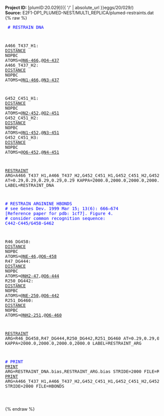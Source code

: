 **Project ID:** [plumID:20.029]({{ '/' | absolute_url }}eggs/20/029/)  
**Source:** E2F1-DP1_PLUMED-NEST/MULTI_REPLICA/plumed-restraints.dat  
{% raw %}<pre>
<span style="color:blue"># RESTRAIN DNA</span>

A466_T437_H1: <a href="https://plumed.github.io/doc-master/user-doc/html/_d_i_s_t_a_n_c_e.html">DISTANCE</a> NOPBC ATOMS=@<a href="https://plumed.github.io/doc-master/user-doc/html/_m_o_l_i_n_f_o.html">N6-466</a>,@<a href="https://plumed.github.io/doc-master/user-doc/html/_m_o_l_i_n_f_o.html">O4-437</a> 
A466_T437_H2: <a href="https://plumed.github.io/doc-master/user-doc/html/_d_i_s_t_a_n_c_e.html">DISTANCE</a> NOPBC ATOMS=@<a href="https://plumed.github.io/doc-master/user-doc/html/_m_o_l_i_n_f_o.html">N1-466</a>,@<a href="https://plumed.github.io/doc-master/user-doc/html/_m_o_l_i_n_f_o.html">N3-437</a> 

G452_C451_H1: <a href="https://plumed.github.io/doc-master/user-doc/html/_d_i_s_t_a_n_c_e.html">DISTANCE</a> NOPBC ATOMS=@<a href="https://plumed.github.io/doc-master/user-doc/html/_m_o_l_i_n_f_o.html">N2-452</a>,@<a href="https://plumed.github.io/doc-master/user-doc/html/_m_o_l_i_n_f_o.html">O2-451</a> 
G452_C451_H2: <a href="https://plumed.github.io/doc-master/user-doc/html/_d_i_s_t_a_n_c_e.html">DISTANCE</a> NOPBC ATOMS=@<a href="https://plumed.github.io/doc-master/user-doc/html/_m_o_l_i_n_f_o.html">N1-452</a>,@<a href="https://plumed.github.io/doc-master/user-doc/html/_m_o_l_i_n_f_o.html">N3-451</a> 
G452_C451_H3: <a href="https://plumed.github.io/doc-master/user-doc/html/_d_i_s_t_a_n_c_e.html">DISTANCE</a> NOPBC ATOMS=@<a href="https://plumed.github.io/doc-master/user-doc/html/_m_o_l_i_n_f_o.html">O6-452</a>,@<a href="https://plumed.github.io/doc-master/user-doc/html/_m_o_l_i_n_f_o.html">N4-451</a> 

<a href="https://plumed.github.io/doc-master/user-doc/html/_r_e_s_t_r_a_i_n_t.html">RESTRAINT</a> ARG=A466_T437_H1,A466_T437_H2,G452_C451_H1,G452_C451_H2,G452_C451_H3 AT=0.29,0.29,0.29,0.29,0.29  KAPPA=2000.0,2000.0,2000.0,2000.0,2000.0 LABEL=RESTRAINT_DNA


<span style="color:blue"># RESTRAIN ARGININE HBONDS</span>
<span style="color:blue"># see Genes Dev. 1999 Mar 15; 13(6): 666–674 [Reference paper for pdb: 1cf7]. Figure 4.</span>
<span style="color:blue"># consider common recognition sequence: C442-C445/G458-G462</span>

R46_DG458: <a href="https://plumed.github.io/doc-master/user-doc/html/_d_i_s_t_a_n_c_e.html">DISTANCE</a> NOPBC ATOMS=@<a href="https://plumed.github.io/doc-master/user-doc/html/_m_o_l_i_n_f_o.html">NE-46</a>,@<a href="https://plumed.github.io/doc-master/user-doc/html/_m_o_l_i_n_f_o.html">O6-458</a>
R47_DG444: <a href="https://plumed.github.io/doc-master/user-doc/html/_d_i_s_t_a_n_c_e.html">DISTANCE</a> NOPBC ATOMS=@<a href="https://plumed.github.io/doc-master/user-doc/html/_m_o_l_i_n_f_o.html">NH2-47</a>,@<a href="https://plumed.github.io/doc-master/user-doc/html/_m_o_l_i_n_f_o.html">O6-444</a>
R250_DG442: <a href="https://plumed.github.io/doc-master/user-doc/html/_d_i_s_t_a_n_c_e.html">DISTANCE</a> NOPBC ATOMS=@<a href="https://plumed.github.io/doc-master/user-doc/html/_m_o_l_i_n_f_o.html">NE-250</a>,@<a href="https://plumed.github.io/doc-master/user-doc/html/_m_o_l_i_n_f_o.html">O6-442</a>
R251_DG460: <a href="https://plumed.github.io/doc-master/user-doc/html/_d_i_s_t_a_n_c_e.html">DISTANCE</a> NOPBC ATOMS=@<a href="https://plumed.github.io/doc-master/user-doc/html/_m_o_l_i_n_f_o.html">NH2-251</a>,@<a href="https://plumed.github.io/doc-master/user-doc/html/_m_o_l_i_n_f_o.html">O6-460</a>

<a href="https://plumed.github.io/doc-master/user-doc/html/_r_e_s_t_r_a_i_n_t.html">RESTRAINT</a> ARG=R46_DG458,R47_DG444,R250_DG442,R251_DG460 AT=0.29,0.29,0.29,0.29  KAPPA=2000.0,2000.0,2000.0,2000.0 LABEL=RESTRAINT_ARG



<span style="color:blue"># PRINT</span>
<a href="https://plumed.github.io/doc-master/user-doc/html/_p_r_i_n_t.html">PRINT</a> ARG=RESTRAINT_DNA.bias,RESTRAINT_ARG.bias STRIDE=2000 FILE=RESTRAINTS
<a href="https://plumed.github.io/doc-master/user-doc/html/_p_r_i_n_t.html">PRINT</a> ARG=A466_T437_H1,A466_T437_H2,G452_C451_H1,G452_C451_H2,G452_C451_H3,R46_DG458,R47_DG444,R250_DG442,R251_DG460 STRIDE=2000 FILE=HBONDS

</pre>{% endraw %}
